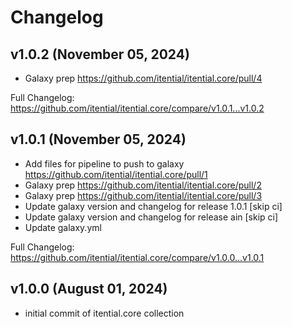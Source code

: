 # Changelog

## v1.0.2 (November 05, 2024)

* Galaxy prep  https://github.com/itential/itential.core/pull/4

Full Changelog: https://github.com/itential/itential.core/compare/v1.0.1...v1.0.2 


## v1.0.1 (November 05, 2024)

* Add files for pipeline to push to galaxy  https://github.com/itential/itential.core/pull/1
* Galaxy prep  https://github.com/itential/itential.core/pull/2
* Galaxy prep  https://github.com/itential/itential.core/pull/3
* Update galaxy version and changelog for release 1.0.1 [skip ci]
* Update galaxy version and changelog for release ain [skip ci]
* Update galaxy.yml

Full Changelog: https://github.com/itential/itential.core/compare/v1.0.0...v1.0.1 


## v1.0.0 (August 01, 2024)

* initial commit of itential.core collection

